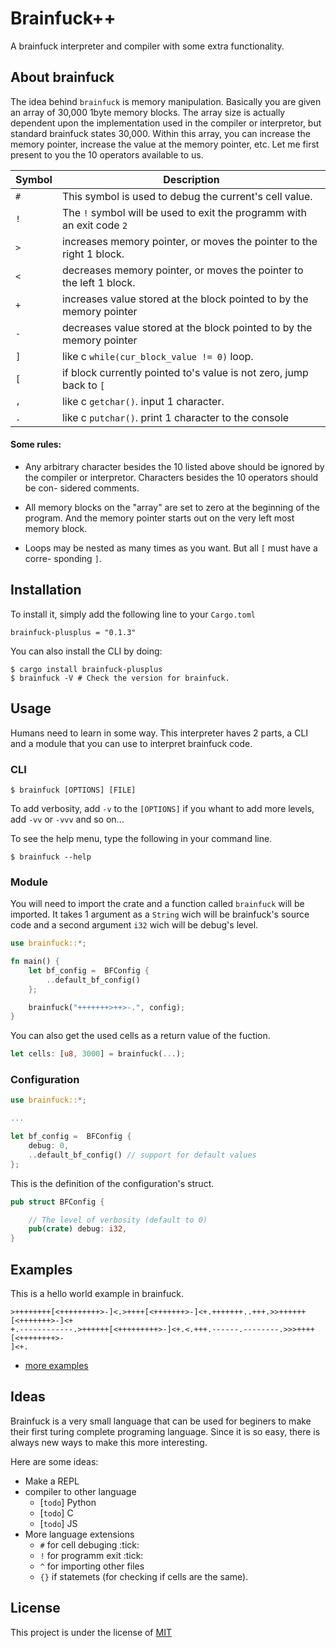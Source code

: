 
# Brainfuck++

A brainfuck interpreter and compiler with some extra functionality.

## About brainfuck

The idea behind `brainfuck` is memory manipulation. Basically you are given an array of 30,000 1byte memory blocks. The array size is actually dependent upon the implementation used in the compiler or interpretor, but standard brainfuck states 30,000. Within this array, you can increase the memory pointer, increase the value at the memory pointer, etc. Let me first present to you the 10 operators available to us.

| Symbol 	| Description                                                            	|
|--------	|-------------------------------------------------------------------------	|
| `#`    	| This symbol is used to debug the current's cell value.                 	|
| `!`    	| The `!` symbol will be used to exit the programm with an exit code `2` 	|
| `>`    	| increases memory pointer, or moves the pointer to the right 1 block.  	|
| `<`    	| decreases memory pointer, or moves the pointer to the left 1 block.   	|
| `+`    	| increases value stored at the block pointed to by the memory pointer  	|
| `-`    	| decreases value stored at the block pointed to by the memory pointer  	|
| `]`    	| like c `while(cur_block_value != 0)` loop.                               	|
| `[`    	| if block currently pointed to's value is not zero, jump back to `[`      	|
| `,`    	| like c `getchar()`. input 1 character. 	                                |
| `.`    	| like c `putchar()`. print 1 character to the console                     	|


#### Some rules:

- Any arbitrary character besides the 10 listed above should be ignored by the
compiler or interpretor. Characters besides the 10 operators should be con-
sidered comments.

- All memory blocks on the "array" are set to zero at the beginning of the
program. And the memory pointer starts out on the very left most memory
block.

- Loops may be nested as many times as you want. But all `[` must have a corre-
sponding `]`.

## Installation

To install it, simply add the following line to your `Cargo.toml`

```
brainfuck-plusplus = "0.1.3"
```

You can also install the CLI by doing:
```shell
$ cargo install brainfuck-plusplus
$ brainfuck -V # Check the version for brainfuck.
```

## Usage

Humans need to learn in some way. This interpreter haves 2 parts, a CLI and a module that you can use to interpret brainfuck code.

### CLI

```
$ brainfuck [OPTIONS] [FILE]
```

To add verbosity, add `-v` to the `[OPTIONS]` if you whant to add more levels, add `-vv` or `-vvv` and so on...

To see the help menu, type the following in your command line.
```
$ brainfuck --help
```

### Module

You will need to import the crate and a function called `brainfuck` will be imported. It takes 1 argument as a `String` wich will be brainfuck's source code and a second argument `i32` wich will be debug's level.

```rust
use brainfuck::*;

fn main() {
    let bf_config =  BFConfig {
        ..default_bf_config()
    };

    brainfuck("+++++++>++>-.", config);
}
```

You can also get the used cells as a return value of the fuction.

```rust
let cells: [u8, 3000] = brainfuck(...);
```

### Configuration


```rust
use brainfuck::*;

...

let bf_config =  BFConfig {
    debug: 0,
    ..default_bf_config() // support for default values
};

```

This is the definition of the configuration's struct.
```rust
pub struct BFConfig {

    // The level of verbosity (default to 0)
    pub(crate) debug: i32,
}
```

## Examples

This is a hello world example in brainfuck.

```bf
>++++++++[<+++++++++>-]<.>++++[<+++++++>-]<+.+++++++..+++.>>++++++[<+++++++>-]<+
+.------------.>++++++[<+++++++++>-]<+.<.+++.------.--------.>>>++++[<++++++++>-
]<+.
```

* [more examples](https://github.com/mauro-balades/brainfuck-plusplus/tree/main/examples)

## Ideas

Brainfuck is a very small language that can be used for beginers to make their first turing complete programing language. Since it is so easy, there is always new ways to make this more interesting.

Here are some ideas:

* Make a REPL
* compiler to other language
    * [`todo`] Python
    * [`todo`] C
    * [`todo`] JS
* More language extensions
    * `#` for cell debuging :tick:
    * `!` for programm exit :tick:
    * `^`   for importing other files
    * `{}`  if statemets (for checking if cells are the same).

## License

This project is under the license of [MIT](https://github.com/mauro-balades/brainfuck-plusplus/blob/main/LICENSE)
